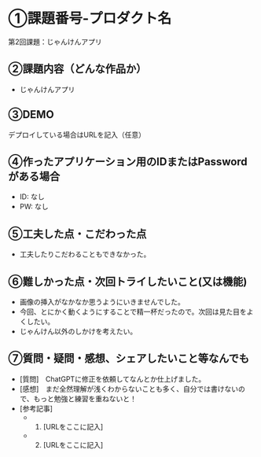# ①課題番号-プロダクト名

第2回課題：じゃんけんアプリ

## ②課題内容（どんな作品か）

- じゃんけんアプリ

## ③DEMO

デプロイしている場合はURLを記入（任意）

## ④作ったアプリケーション用のIDまたはPasswordがある場合

- ID: なし
- PW: なし

## ⑤工夫した点・こだわった点

- 工夫したりこだわることもできなかった。

## ⑥難しかった点・次回トライしたいこと(又は機能)

- 画像の挿入がなかなか思うようにいきませんでした。
- 今回、とにかく動くようにすることで精一杯だったので。次回は見た目をよくしたい。
- じゃんけん以外のしかけを考えたい。

## ⑦質問・疑問・感想、シェアしたいこと等なんでも

- [質問]　ChatGPTに修正を依頼してなんとか仕上げました。
- [感想]　まだ全然理解が浅くわからないことも多く、自分では書けないので、もっと勉強と練習を重ねないと！
- [参考記事]
  - 1. [URLをここに記入]
  - 2. [URLをここに記入]

